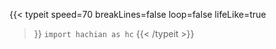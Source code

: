 ---
---

{{< typeit 
  speed=70
  breakLines=false
  loop=false
  lifeLike=true
>}}
<code>import hachian as hc</code>
{{< /typeit >}}
